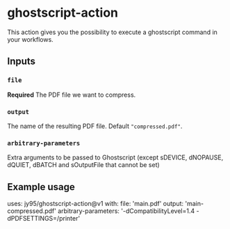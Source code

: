 # ghostscript-action

This action gives you the possibility to execute a ghostscript command in your workflows.

## Inputs

### `file`

**Required** The PDF file we want to compress.

### `output`

The name of the resulting PDF file.  Default `"compressed.pdf"`.

### `arbitrary-parameters`

Extra arguments to be passed to Ghostscript (except sDEVICE, dNOPAUSE, dQUIET, dBATCH and sOutputFile that cannot be set)

## Example usage

uses: jy95/ghostscript-action@v1
with:
  file: 'main.pdf'
  output: 'main-compressed.pdf'
  arbitrary-parameters: '-dCompatibilityLevel=1.4 -dPDFSETTINGS=/printer'